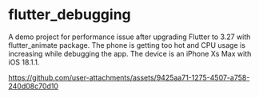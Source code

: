 # flutter_debugging

A demo project for performance issue after upgrading Flutter to 3.27 with flutter_animate package.
The phone is getting too hot and CPU usage is increasing while debugging the app.
The device is an iPhone Xs Max with iOS 18.1.1.

https://github.com/user-attachments/assets/9425aa71-1275-4507-a758-240d08c70d10
